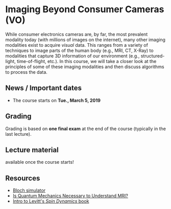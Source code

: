 # Imaging Beyond Consumer Cameras (VO)

While consumer electronics cameras are, by far, the most prevalent modality
today (with millions of images on the internet), many other imaging modalities
exist to acquire *visual* data. This ranges from a variety of techniques to
image parts of the human body (e.g., MRI, CT, X-Ray) to modalities that
capture 3D information of our environment (e.g., structured-light, time-of-flight,
etc.). In this course, we will take a closer look at the principles of some of
these imaging modalities and then discuss algorithms to process the data.

## News / Important dates

- The course starts on **Tue., March 5, 2019**

## Grading

Grading is based on **one final exam** at the end of the course (typically in the last lecture).

## Lecture material

available once the course starts!

## Resources

- [Bloch simulator](http://www.drcmr.dk/bloch)
- [Is Quantum Mechanics Necessary to Understand MRI?](http://www.drcmr.dk/Docs/IsQuantumMechanicsNecessaryForUnderstandingMagneticResonance.pdf)
- [Intro to Levitt's *Spin Dynamics* book](http://samples.sainsburysebooks.co.uk/9780470517123_sample_417622.pdf)
